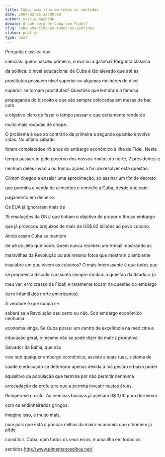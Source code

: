 ```yaml
---
title: Cuba: uma ilha em todos os sentidos
date: 2007-02-06 22:00:00
author: marcio.machado
debate: O que será de Cuba sem Fidel?
slug: cuba-uma-ilha-em-todos-os-sentidos
status: publish 
type: post
---
```


Pergunta clássica das  

ciências: quem nasceu primeiro, o ovo ou a galinha? Pergunta clássica  

da política: o nível educacional de Cuba é tão elevado que até as  

prostitutas possuem nível superior ou algumas mulheres de nível  

superior se tornam prostitutas? Questões que lembram a famosa  

propaganda do biscoito e que são sempre colocadas em mesas de bar, com  

o objetivo claro de fazer o tempo passar e que certamente renderão  

muito mais rodadas de chope.  

  

O problema é que ao contrário da primeira a segunda questão envolve vidas. No ultimo sábado  

foram completados 45 anos do embargo econômico à ilha de Fidel. Neste  

tempo passaram pelo governo dos nossos irmãos do norte, 7 presidentes e  

nenhum deles invadiu ou tomou ações a fim de resolver esta questão.  

Clinton chegou a ensaiar uma aproximação, ao assinar um tímido decreto  

que permitia a venda de alimentos e remédio a Cuba, desde que com  

pagamento em dinheiro.  

  

Os EUA já ignoraram mais de  

15 resoluções da ONU que tinham o objetivo de propor o fim ao embargo  

que já provocou prejuízos de mais de US$ 82 bilhões ao povo cubano.  

  

Ainda assim Cuba se mantém  

de pé do jeito que pode. Quem nunca recebeu um e-mail mostrando as  

maravilhas da Revolução ou até mesmo fotos que mostram o ambiente  

insalubre em que vivem os cubanos? O mais interessante é que todos que  

se propõem a discutir o assunto sempre rondam a questão da ditadura (a  

meu ver, erro crasso de Fidel) e raramente tocam na questão do embargo  

(erro infantil dos norte americanos).  

  

A verdade é que nunca se  

saberá se a Revolução deu certo ou não. Sob embargo econômico nenhuma  

economia vinga. Se Cuba possui um centro de excelência na medicina e  

educação geral, o mesmo não se pode dizer da matriz produtiva.  

  

Salvador da Bahia, que não  

vive sob qualquer embargo econômico, assiste a suas ruas, sistema de  

saúde e educação se deteriorar apenas devida à má gestão e baixo poder  

aquisitivo da população que termina por não permitir nenhuma  

arrecadação da prefeitura que a permita investir nestas áreas.  

Rompeu-se o ciclo. As meninas baianas já aceitam R$ 1,00 para dormirem  

com os endinheirados gringos.  

  

Imagine isso, e muito mais,  

num país que está a poucas milhas da maior economia que o homem já pôde  

constituir. Cuba, com todos os seus erros, é uma ilha em todos os  

sentidos.http://www.pimentanosolhos.net/
